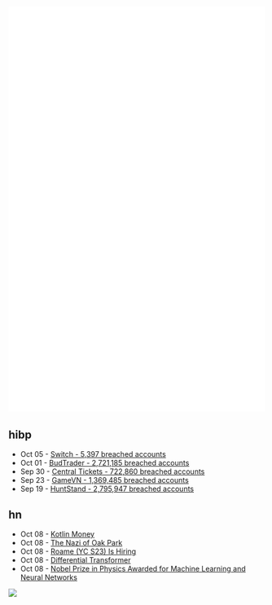 ![Metrics](https://raw.githubusercontent.com/phixion/phixion/master/metrics.svg)

## hibp

<!--
for https://github.com/phixion/phixion/blob/main/.github/workflows/feeds.yml
-->
<!--START_SECTION:haveibeenpwnd-->
- Oct 05 - [Switch - 5,397 breached accounts](https://haveibeenpwned.com/PwnedWebsites#Switch)
- Oct 01 - [BudTrader - 2,721,185 breached accounts](https://haveibeenpwned.com/PwnedWebsites#BudTrader)
- Sep 30 - [Central Tickets - 722,860 breached accounts](https://haveibeenpwned.com/PwnedWebsites#CentralTickets)
- Sep 23 - [GameVN - 1,369,485 breached accounts](https://haveibeenpwned.com/PwnedWebsites#GameVN)
- Sep 19 - [HuntStand - 2,795,947 breached accounts](https://haveibeenpwned.com/PwnedWebsites#HuntStand)
<!--END_SECTION:haveibeenpwnd-->

## hn

<!--
for https://github.com/phixion/phixion/blob/main/.github/workflows/feeds.yml
-->
<!--START_SECTION:hn-->
- Oct 08 - [Kotlin Money](https://blog.eriksen.com.br/en/introducing-kotlin-money)
- Oct 08 - [The Nazi of Oak Park](https://www.chicagomag.com/chicago-magazine/september-2024/the-nazi-of-oak-park/)
- Oct 08 - [Roame (YC S23) Is Hiring](https://www.ycombinator.com/companies/roame/jobs/J6cqHa6-lead-full-stack-engineer)
- Oct 08 - [Differential Transformer](https://arxiv.org/abs/2410.05258)
- Oct 08 - [Nobel Prize in Physics Awarded for Machine Learning and Neural Networks](https://www.nobelprize.org/prizes/physics/2024/summary/)
<!--END_SECTION:hn-->

<!--
for https://yhype.me
-->
![](https://hit.yhype.me/github/profile?user_id=13013670)
